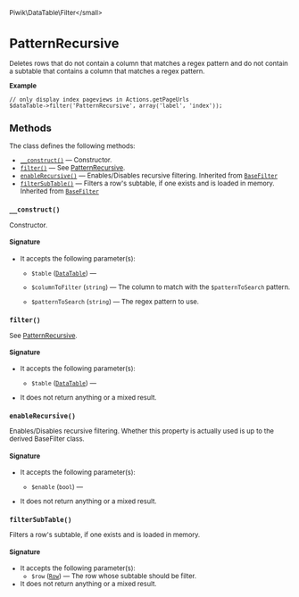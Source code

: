 <small>Piwik\DataTable\Filter\</small>

PatternRecursive
================

Deletes rows that do not contain a column that matches a regex pattern and do not contain a subtable that contains a column that matches a regex pattern.

**Example**

    // only display index pageviews in Actions.getPageUrls
    $dataTable->filter('PatternRecursive', array('label', 'index'));

Methods
-------

The class defines the following methods:

- [`__construct()`](#__construct) &mdash; Constructor.
- [`filter()`](#filter) &mdash; See [PatternRecursive](/api-reference/Piwik/DataTable/Filter/PatternRecursive).
- [`enableRecursive()`](#enablerecursive) &mdash; Enables/Disables recursive filtering. Inherited from [`BaseFilter`](../../../Piwik/DataTable/BaseFilter.md)
- [`filterSubTable()`](#filtersubtable) &mdash; Filters a row's subtable, if one exists and is loaded in memory. Inherited from [`BaseFilter`](../../../Piwik/DataTable/BaseFilter.md)

<a name="__construct" id="__construct"></a>
<a name="__construct" id="__construct"></a>
### `__construct()`

Constructor.

#### Signature

-  It accepts the following parameter(s):
    - `$table` ([`DataTable`](../../../Piwik/DataTable.md)) &mdash;
      
    - `$columnToFilter` (`string`) &mdash;
       The column to match with the `$patternToSearch` pattern.
    - `$patternToSearch` (`string`) &mdash;
       The regex pattern to use.

<a name="filter" id="filter"></a>
<a name="filter" id="filter"></a>
### `filter()`

See [PatternRecursive](/api-reference/Piwik/DataTable/Filter/PatternRecursive).

#### Signature

-  It accepts the following parameter(s):
    - `$table` ([`DataTable`](../../../Piwik/DataTable.md)) &mdash;
      
- It does not return anything or a mixed result.

<a name="enablerecursive" id="enablerecursive"></a>
<a name="enableRecursive" id="enableRecursive"></a>
### `enableRecursive()`

Enables/Disables recursive filtering. Whether this property is actually used
is up to the derived BaseFilter class.

#### Signature

-  It accepts the following parameter(s):
    - `$enable` (`bool`) &mdash;
      
- It does not return anything or a mixed result.

<a name="filtersubtable" id="filtersubtable"></a>
<a name="filterSubTable" id="filterSubTable"></a>
### `filterSubTable()`

Filters a row's subtable, if one exists and is loaded in memory.

#### Signature

-  It accepts the following parameter(s):
    - `$row` ([`Row`](../../../Piwik/DataTable/Row.md)) &mdash;
       The row whose subtable should be filter.
- It does not return anything or a mixed result.

